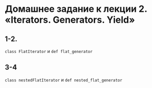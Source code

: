 # Домашнее задание к лекции 2. «Iterators. Generators. Yield»
## 1-2.
`class FlatIterator` и `def flat_generator`

## 3-4
`class nestedFlatIterator` и `def nested_flat_generator`